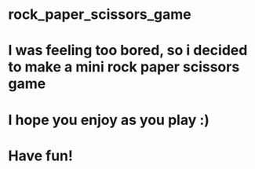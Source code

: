 # rock_paper_scissors_game
# I was feeling too bored, so i decided to make a mini rock paper scissors game
# I hope you enjoy as you play :)
# Have fun!
